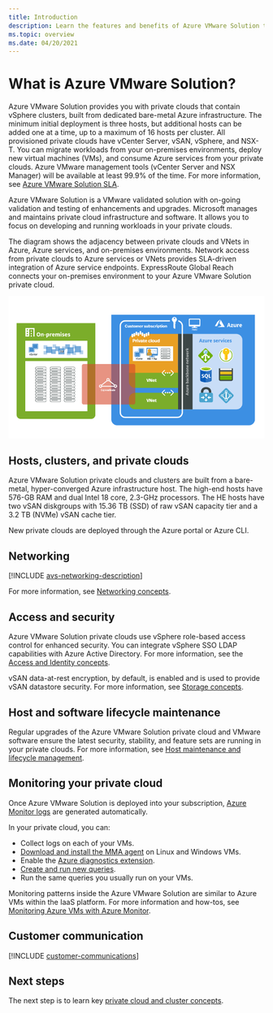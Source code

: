 ```yaml
---
title: Introduction
description: Learn the features and benefits of Azure VMware Solution to deploy and manage VMware-based workloads in Azure. Azure VMware Solution SLA guarantees that Azure VMware management tools (vCenter Server and NSX Manager) will be available at least 99.9% of the time.
ms.topic: overview
ms.date: 04/20/2021
---
```


# What is Azure VMware Solution?

Azure VMware Solution provides you with private clouds that contain vSphere clusters, built from dedicated bare-metal Azure infrastructure. The minimum initial deployment is three hosts, but additional hosts can be added one at a time, up to a maximum of 16 hosts per cluster.  All provisioned private clouds have vCenter Server, vSAN, vSphere, and NSX-T. You can migrate workloads from your on-premises environments, deploy new virtual machines (VMs), and consume Azure services from your private clouds.  Azure VMware management tools (vCenter Server and NSX Manager) will be available at least 99.9% of the time. For more information, see [Azure VMware Solution SLA](https://aka.ms/avs/sla).

Azure VMware Solution is a VMware validated solution with on-going validation and testing of enhancements and upgrades. Microsoft manages and maintains private cloud infrastructure and software. It allows you to focus on developing and running workloads in your private clouds. 

The diagram shows the adjacency between private clouds and VNets in Azure, Azure services, and on-premises environments. Network access from private clouds to Azure services or VNets provides SLA-driven integration of Azure service endpoints. ExpressRoute Global Reach connects your on-premises environment to your Azure VMware Solution private cloud. 

![Image of Azure VMware Solution private cloud adjacency to Azure and on-premises](./media/adjacency-overview-drawing-final.png)

## Hosts, clusters, and private clouds

Azure VMware Solution private clouds and clusters are built from a bare-metal, hyper-converged Azure infrastructure host. The high-end hosts have 576-GB RAM and dual Intel 18 core, 2.3-GHz processors. The HE hosts have two vSAN diskgroups with 15.36 TB (SSD) of raw vSAN capacity tier and a 3.2 TB (NVMe) vSAN cache tier.

New private clouds are deployed through the Azure portal or Azure CLI.

## Networking

[!INCLUDE [avs-networking-description](includes/azure-vmware-solution-networking-description.md)]

For more information, see [Networking concepts](concepts-networking.md).

## Access and security

Azure VMware Solution private clouds use vSphere role-based access control for enhanced security. You can integrate vSphere SSO LDAP capabilities with Azure Active Directory. For more information, see the [Access and Identity concepts](concepts-identity.md).  

vSAN data-at-rest encryption, by default, is enabled and is used to provide vSAN datastore security. For more information, see [Storage concepts](concepts-storage.md).

## Host and software lifecycle maintenance

Regular upgrades of the Azure VMware Solution private cloud and VMware software ensure the latest security, stability, and feature sets are running in your private clouds. For more information, see [Host maintenance and lifecycle management](concepts-private-clouds-clusters.md#host-maintenance-and-lifecycle-management).

## Monitoring your private cloud

Once Azure VMware Solution is deployed into your subscription, [Azure Monitor logs](../azure-monitor/overview.md) are generated automatically. 

In your private cloud, you can:
- Collect logs on each of your VMs.
- [Download and install the MMA agent](../azure-monitor/agents/log-analytics-agent.md#installation-options) on Linux and Windows VMs.
- Enable the [Azure diagnostics extension](../azure-monitor/agents/diagnostics-extension-overview.md).
- [Create and run new queries](../azure-monitor/logs/data-platform-logs.md#log-queries).
- Run the same queries you usually run on your VMs.

Monitoring patterns inside the Azure VMware Solution are similar to Azure VMs within the IaaS platform. For more information and how-tos, see [Monitoring Azure VMs with Azure Monitor](../azure-monitor/vm/monitor-vm-azure.md).

## Customer communication
[!INCLUDE [customer-communications](includes/customer-communications.md)]

## Next steps

The next step is to learn key [private cloud and cluster concepts](concepts-private-clouds-clusters.md).

<!-- LINKS - external -->

<!-- LINKS - internal -->
[concepts-private-clouds-clusters]: ./concepts-private-clouds-clusters.md


